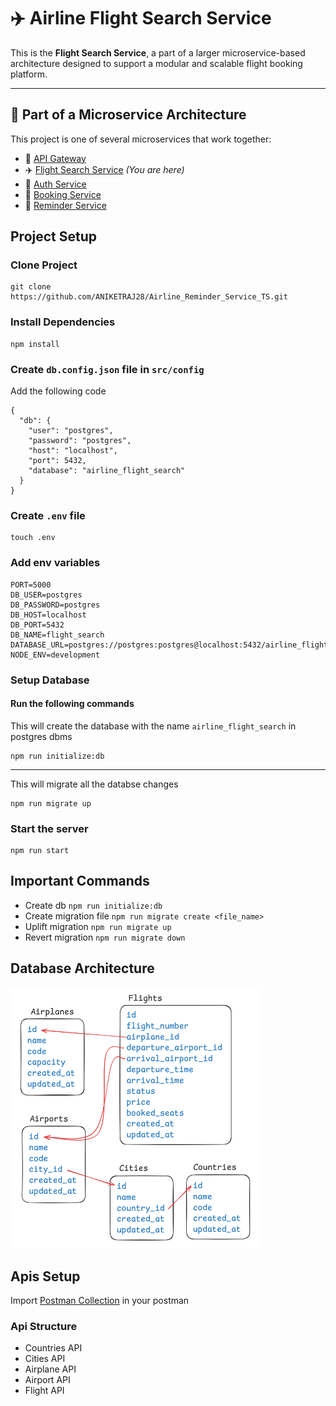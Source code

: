 # ✈️ Airline Flight Search Service

This is the **Flight Search Service**, a part of a larger microservice-based architecture designed to support a modular and scalable flight booking platform.

---

## 🧱 Part of a Microservice Architecture

This project is one of several microservices that work together:

- 🚪 [API Gateway](https://github.com/ANIKETRAJ28/Airline_Api_Gateway_TS)
- ✈️ [Flight Search Service](.) _(You are here)_
- 🔐 [Auth Service](https://github.com/ANIKETRAJ28/Airline_Auth_Service_TS)
- 🚪 [Booking Service](https://github.com/ANIKETRAJ28/Airline_Booking_Service_TS)
- 🔔 [Reminder Service](https://github.com/ANIKETRAJ28/Airline_Reminder_Service_TS)

## Project Setup

### Clone Project

```
git clone https://github.com/ANIKETRAJ28/Airline_Reminder_Service_TS.git
```

### Install Dependencies

```
npm install
```

### Create `db.config.json` file in `src/config`

Add the following code

```
{
  "db": {
    "user": "postgres",
    "password": "postgres",
    "host": "localhost",
    "port": 5432,
    "database": "airline_flight_search"
  }
}
```

### Create `.env` file

```
touch .env
```

### Add env variables

```
PORT=5000
DB_USER=postgres
DB_PASSWORD=postgres
DB_HOST=localhost
DB_PORT=5432
DB_NAME=flight_search
DATABASE_URL=postgres://postgres:postgres@localhost:5432/airline_flight_search
NODE_ENV=development
```

### Setup Database

#### Run the following commands

This will create the database with the name `airline_flight_search` in postgres dbms

```
npm run initialize:db
```

---

This will migrate all the databse changes

```
npm run migrate up
```

### Start the server

```
npm run start
```

## Important Commands

- Create db `npm run initialize:db`
- Create migration file `npm run migrate create <file_name>`
- Uplift migration `npm run migrate up`
- Revert migration `npm run migrate down`

## Database Architecture

<img src="./image.png" width="400"/>

## Apis Setup

Import [Postman Collection](./Flight_Search_Service.postman_collection.json) in your postman

### Api Structure

- Countries API
- Cities API
- Airplane API
- Airport API
- Flight API
